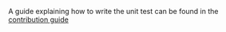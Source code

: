 <!--
  ~ Copyright (c) 2023-2025 Arista Networks, Inc.
  ~ Use of this source code is governed by the Apache License 2.0
  ~ that can be found in the LICENSE file.
  -->

A guide explaining how to write the unit test can be found in the [contribution guide](../../../docs/contribution.md#unit-tests)
